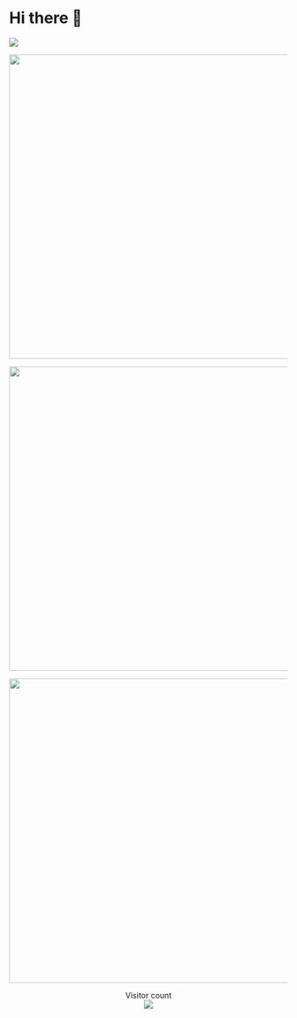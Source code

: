 # Hi there 👋

![](https://github.com/solstice23/solstice23/raw/master/solstice23.svg)

<p align="center"> 
  <img src="https://github-readme-stats.vercel.app/api?username=solstice23&show_icons=true&theme=radical&hide_border=true" width="550"/>
</p>
<p align="center"> 
  <img src="https://github-profile-trophy.vercel.app/?username=solstice23&rank=SECRET,SSS,SS,S,AAA,AA,A,B&theme=radical&column=-1&no-frame=true" width="550"/>
</p>
<p align="center"> 
  <a href="https://github.com/solstice23/osu-stats-signature/"><img src="https://osu-stats-signature.vercel.app/card?user=solstice23&mode=std&animation=true" width="550" /></a>
</p>
<p align="center"> 
  Visitor count<br>
  <img src="https://profile-counter.glitch.me/solstice23/count.svg" />
</p>

